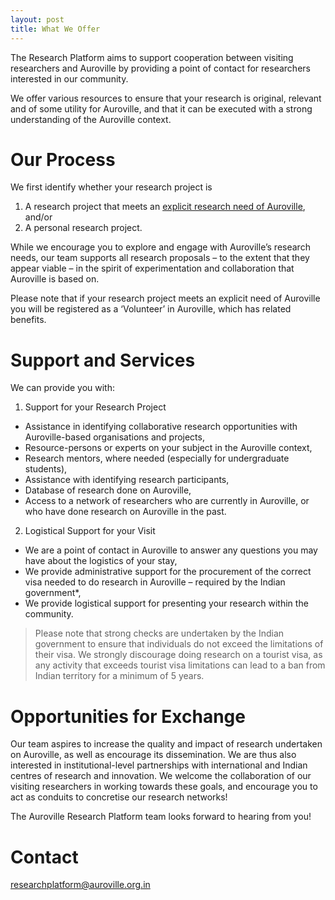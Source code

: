 ```yaml
---
layout: post
title: What We Offer
---
```


The Research Platform aims to support cooperation between visiting researchers and Auroville by providing a point of contact for researchers interested in our community.

We offer various resources to ensure that your research is original, relevant and of some utility for Auroville, and that it can be executed with a strong understanding of the Auroville context.

# Our Process

We first identify whether your research project is

1. A research project that meets an [explicit research need of Auroville](https://auroville-learning.net/what-you-can-do/research/), and/or
2. A personal research project.

While we encourage you to explore and engage with Auroville’s research needs, our team supports all research proposals – to the extent that they appear viable – in the spirit of experimentation and collaboration that Auroville is based on.

Please note that if your research project meets an explicit need of Auroville you will be registered as a ‘Volunteer’ in Auroville, which has related benefits.

# Support and Services

We can provide you with:

1. Support for your Research Project
  - Assistance in identifying collaborative research opportunities with Auroville-based organisations and projects,
  - Resource-persons or experts on your subject in the Auroville context,
  - Research mentors, where needed (especially for undergraduate students),
  - Assistance with identifying research participants,
  - Database of research done on Auroville,
  - Access to a network of researchers who are currently in Auroville, or who have done research on Auroville in the past.

2. Logistical Support for your Visit
  - We are a point of contact in Auroville to answer any questions you may have about the logistics of your stay,
  - We provide administrative support for the procurement of the correct visa needed to do research in Auroville – required by the Indian government*,
  - We provide logistical support for presenting your research within the community.

> Please note that strong checks are undertaken by the Indian government to ensure that individuals do not exceed the limitations of their visa. We strongly discourage doing research on a tourist visa, as any activity that exceeds tourist visa limitations can lead to a ban from Indian territory for a minimum of 5 years.

# Opportunities for Exchange

Our team aspires to increase the quality and impact of research undertaken on Auroville, as well as encourage its dissemination. We are thus also interested in institutional-level partnerships with international and Indian centres of research and innovation. We welcome the collaboration of our visiting researchers in working towards these goals, and encourage you to act as conduits to concretise our research networks!

The Auroville Research Platform team looks forward to hearing from you!

# Contact

<a href="mailto:researchplatform@auroville.org.in">researchplatform@auroville.org.in</a>
